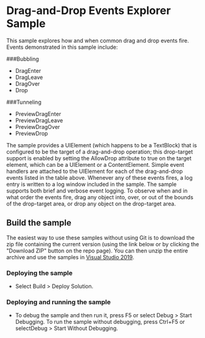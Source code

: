 
# Drag-and-Drop Events Explorer Sample
This sample explores how and when common drag and drop events fire. Events demonstrated in this sample include:

###Bubbling
- DragEnter
- DragLeave
- DragOver
- Drop

###Tunneling
- PreviewDragEnter
- PreviewDragLeave
- PreviewDragOver
- PreviewDrop

The sample provides a UIElement (which happens to be a TextBlock) that is configured to be the target of a drag-and-drop operation; this drop-target support is enabled by setting the AllowDrop attribute to true on the target element, which can be a UIElement or a ContentElement.
Simple event handlers are attached to the UIElement for each of the drag-and-drop events listed in the table above. Whenever any of these events fires, a log entry is written to a log window included in the sample. The sample supports both brief and verbose event logging.
To observe when and in what order the events fire, drag any object into, over, or out of the bounds of the drop-target area, or drop any object on the drop-target area.

## Build the sample
The easiest way to use these samples without using Git is to download the zip file containing the current version (using the link below or by clicking the "Download ZIP" button on the repo page). You can then unzip the entire archive and use the samples in [Visual Studio 2019](https://www.visualstudio.com/wpf-vs).

### Deploying the sample
- Select Build > Deploy Solution. 

### Deploying and running the sample
- To debug the sample and then run it, press F5 or select Debug >  Start Debugging. To run the sample without debugging, press Ctrl+F5 or selectDebug > Start Without Debugging. 

